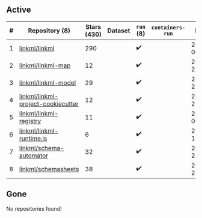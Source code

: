 ## Active
| # | Repository (8) | Stars (430) | Dataset | `run` (8) | `containers-run` | Last Modified |
| --- | --- | --- | --- | --- | --- | --- |
| 1 | [linkml/linkml](https://github.com/linkml/linkml) | 290 |  | :heavy_check_mark: |  | 2024-05-27 00:41:32+00:00 |
| 2 | [linkml/linkml-map](https://github.com/linkml/linkml-map) | 12 |  | :heavy_check_mark: |  | 2024-05-24 22:14:50+00:00 |
| 3 | [linkml/linkml-model](https://github.com/linkml/linkml-model) | 29 |  | :heavy_check_mark: |  | 2024-05-27 22:07:46+00:00 |
| 4 | [linkml/linkml-project-cookiecutter](https://github.com/linkml/linkml-project-cookiecutter) | 12 |  | :heavy_check_mark: |  | 2024-03-06 22:35:29+00:00 |
| 5 | [linkml/linkml-registry](https://github.com/linkml/linkml-registry) | 11 |  | :heavy_check_mark: |  | 2024-02-27 00:23:18+00:00 |
| 6 | [linkml/linkml-runtime.js](https://github.com/linkml/linkml-runtime.js) | 6 |  | :heavy_check_mark: |  | 2023-06-12 18:56:08+00:00 |
| 7 | [linkml/schema-automator](https://github.com/linkml/schema-automator) | 32 |  | :heavy_check_mark: |  | 2024-03-22 23:35:29+00:00 |
| 8 | [linkml/schemasheets](https://github.com/linkml/schemasheets) | 38 |  | :heavy_check_mark: |  | 2024-03-25 23:43:00+00:00 |

## Gone
No repositories found!
